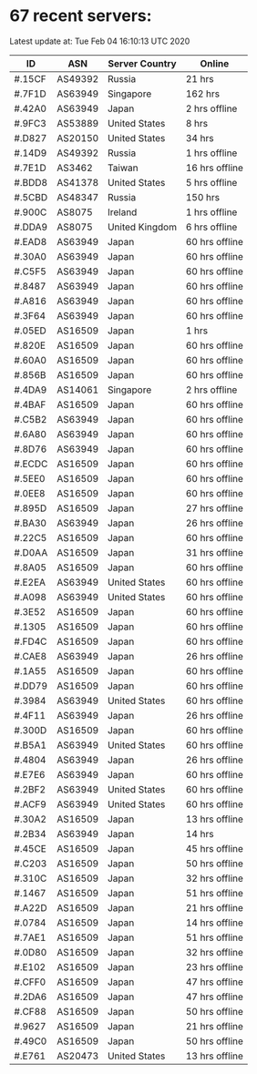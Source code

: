 # 67 recent servers:

Latest update at: Tue Feb 04 16:10:13 UTC 2020

| ID | ASN | Server Country | Online |
| -- | --- | -------------- | ------ |
| #.15CF | AS49392 | Russia | 21 hrs |
| #.7F1D | AS63949 | Singapore | 162 hrs |
| #.42A0 | AS63949 | Japan | 2 hrs offline |
| #.9FC3 | AS53889 | United States | 8 hrs |
| #.D827 | AS20150 | United States | 34 hrs |
| #.14D9 | AS49392 | Russia | 1 hrs offline |
| #.7E1D | AS3462 | Taiwan | 16 hrs offline |
| #.BDD8 | AS41378 | United States | 5 hrs offline |
| #.5CBD | AS48347 | Russia | 150 hrs |
| #.900C | AS8075 | Ireland | 1 hrs offline |
| #.DDA9 | AS8075 | United Kingdom | 6 hrs offline |
| #.EAD8 | AS63949 | Japan | 60 hrs offline |
| #.30A0 | AS63949 | Japan | 60 hrs offline |
| #.C5F5 | AS63949 | Japan | 60 hrs offline |
| #.8487 | AS63949 | Japan | 60 hrs offline |
| #.A816 | AS63949 | Japan | 60 hrs offline |
| #.3F64 | AS63949 | Japan | 60 hrs offline |
| #.05ED | AS16509 | Japan | 1 hrs |
| #.820E | AS16509 | Japan | 60 hrs offline |
| #.60A0 | AS16509 | Japan | 60 hrs offline |
| #.856B | AS16509 | Japan | 60 hrs offline |
| #.4DA9 | AS14061 | Singapore | 2 hrs offline |
| #.4BAF | AS16509 | Japan | 60 hrs offline |
| #.C5B2 | AS63949 | Japan | 60 hrs offline |
| #.6A80 | AS63949 | Japan | 60 hrs offline |
| #.8D76 | AS63949 | Japan | 60 hrs offline |
| #.ECDC | AS16509 | Japan | 60 hrs offline |
| #.5EE0 | AS16509 | Japan | 60 hrs offline |
| #.0EE8 | AS16509 | Japan | 60 hrs offline |
| #.895D | AS16509 | Japan | 27 hrs offline |
| #.BA30 | AS63949 | Japan | 26 hrs offline |
| #.22C5 | AS16509 | Japan | 60 hrs offline |
| #.D0AA | AS16509 | Japan | 31 hrs offline |
| #.8A05 | AS16509 | Japan | 60 hrs offline |
| #.E2EA | AS63949 | United States | 60 hrs offline |
| #.A098 | AS63949 | United States | 60 hrs offline |
| #.3E52 | AS16509 | Japan | 60 hrs offline |
| #.1305 | AS16509 | Japan | 60 hrs offline |
| #.FD4C | AS16509 | Japan | 60 hrs offline |
| #.CAE8 | AS63949 | Japan | 26 hrs offline |
| #.1A55 | AS16509 | Japan | 60 hrs offline |
| #.DD79 | AS16509 | Japan | 60 hrs offline |
| #.3984 | AS63949 | United States | 60 hrs offline |
| #.4F11 | AS63949 | Japan | 26 hrs offline |
| #.300D | AS16509 | Japan | 60 hrs offline |
| #.B5A1 | AS63949 | United States | 60 hrs offline |
| #.4804 | AS63949 | Japan | 26 hrs offline |
| #.E7E6 | AS63949 | Japan | 60 hrs offline |
| #.2BF2 | AS63949 | United States | 60 hrs offline |
| #.ACF9 | AS63949 | United States | 60 hrs offline |
| #.30A2 | AS16509 | Japan | 13 hrs offline |
| #.2B34 | AS63949 | Japan | 14 hrs |
| #.45CE | AS16509 | Japan | 45 hrs offline |
| #.C203 | AS16509 | Japan | 50 hrs offline |
| #.310C | AS16509 | Japan | 32 hrs offline |
| #.1467 | AS16509 | Japan | 51 hrs offline |
| #.A22D | AS16509 | Japan | 21 hrs offline |
| #.0784 | AS16509 | Japan | 14 hrs offline |
| #.7AE1 | AS16509 | Japan | 51 hrs offline |
| #.0D80 | AS16509 | Japan | 32 hrs offline |
| #.E102 | AS16509 | Japan | 23 hrs offline |
| #.CFF0 | AS16509 | Japan | 47 hrs offline |
| #.2DA6 | AS16509 | Japan | 47 hrs offline |
| #.CF88 | AS16509 | Japan | 50 hrs offline |
| #.9627 | AS16509 | Japan | 21 hrs offline |
| #.49C0 | AS16509 | Japan | 50 hrs offline |
| #.E761 | AS20473 | United States | 13 hrs offline |

